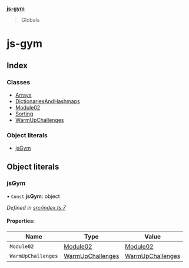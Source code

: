 **[js-gym](README.md)**

> Globals

# js-gym

## Index

### Classes

* [Arrays](classes/arrays.md)
* [DictionariesAndHashmaps](classes/dictionariesandhashmaps.md)
* [Module02](classes/module02.md)
* [Sorting](classes/sorting.md)
* [WarmUpChallenges](classes/warmupchallenges.md)

### Object literals

* [jsGym](globals.md#jsgym)

## Object literals

### jsGym

▪ `Const` **jsGym**: object

*Defined in [src/index.ts:7](https://github.com/artleitch/js-gym/blob/f107d0d/src/index.ts#L7)*

#### Properties:

Name | Type | Value |
------ | ------ | ------ |
`Module02` | [Module02](classes/module02.md) | [Module02](classes/module02.md) |
`WarmUpChallenges` | [WarmUpChallenges](classes/warmupchallenges.md) | [WarmUpChallenges](classes/warmupchallenges.md) |
